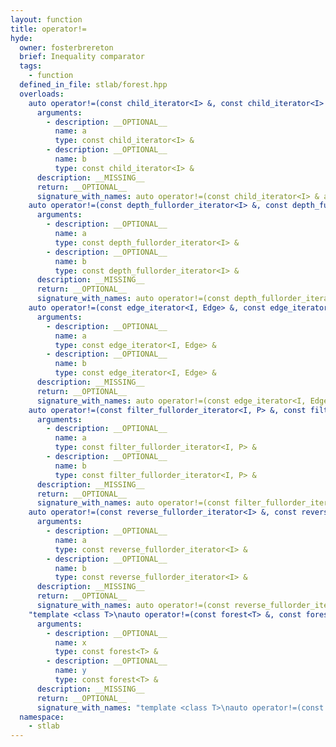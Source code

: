 ```yaml
---
layout: function
title: operator!=
hyde:
  owner: fosterbrereton
  brief: Inequality comparator
  tags:
    - function
  defined_in_file: stlab/forest.hpp
  overloads:
    auto operator!=(const child_iterator<I> &, const child_iterator<I> &) -> bool:
      arguments:
        - description: __OPTIONAL__
          name: a
          type: const child_iterator<I> &
        - description: __OPTIONAL__
          name: b
          type: const child_iterator<I> &
      description: __MISSING__
      return: __OPTIONAL__
      signature_with_names: auto operator!=(const child_iterator<I> & a, const child_iterator<I> & b) -> bool
    auto operator!=(const depth_fullorder_iterator<I> &, const depth_fullorder_iterator<I> &) -> bool:
      arguments:
        - description: __OPTIONAL__
          name: a
          type: const depth_fullorder_iterator<I> &
        - description: __OPTIONAL__
          name: b
          type: const depth_fullorder_iterator<I> &
      description: __MISSING__
      return: __OPTIONAL__
      signature_with_names: auto operator!=(const depth_fullorder_iterator<I> & a, const depth_fullorder_iterator<I> & b) -> bool
    auto operator!=(const edge_iterator<I, Edge> &, const edge_iterator<I, Edge> &) -> bool:
      arguments:
        - description: __OPTIONAL__
          name: a
          type: const edge_iterator<I, Edge> &
        - description: __OPTIONAL__
          name: b
          type: const edge_iterator<I, Edge> &
      description: __MISSING__
      return: __OPTIONAL__
      signature_with_names: auto operator!=(const edge_iterator<I, Edge> & a, const edge_iterator<I, Edge> & b) -> bool
    auto operator!=(const filter_fullorder_iterator<I, P> &, const filter_fullorder_iterator<I, P> &) -> bool:
      arguments:
        - description: __OPTIONAL__
          name: a
          type: const filter_fullorder_iterator<I, P> &
        - description: __OPTIONAL__
          name: b
          type: const filter_fullorder_iterator<I, P> &
      description: __MISSING__
      return: __OPTIONAL__
      signature_with_names: auto operator!=(const filter_fullorder_iterator<I, P> & a, const filter_fullorder_iterator<I, P> & b) -> bool
    auto operator!=(const reverse_fullorder_iterator<I> &, const reverse_fullorder_iterator<I> &) -> bool:
      arguments:
        - description: __OPTIONAL__
          name: a
          type: const reverse_fullorder_iterator<I> &
        - description: __OPTIONAL__
          name: b
          type: const reverse_fullorder_iterator<I> &
      description: __MISSING__
      return: __OPTIONAL__
      signature_with_names: auto operator!=(const reverse_fullorder_iterator<I> & a, const reverse_fullorder_iterator<I> & b) -> bool
    "template <class T>\nauto operator!=(const forest<T> &, const forest<T> &) -> bool":
      arguments:
        - description: __OPTIONAL__
          name: x
          type: const forest<T> &
        - description: __OPTIONAL__
          name: y
          type: const forest<T> &
      description: __MISSING__
      return: __OPTIONAL__
      signature_with_names: "template <class T>\nauto operator!=(const forest<T> & x, const forest<T> & y) -> bool"
  namespace:
    - stlab
---
```


